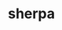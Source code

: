 ---
title: "sherpa"
layout: cache
categories: [package, develop]
meta: {"compilers": ["gcc@=11.4.0"], "num_specs": 20, "num_specs_by_stack": {"hep": 19, "root": 20}, "oss": ["ubuntu22.04"], "platforms": ["linux"], "stacks": ["hep", "root"], "targets": ["x86_64_v3"], "versions": ["2.2.15", "3.0.1"]}
spec_details: [{"compiler": "gcc@=11.4.0", "hash": "3myy7gzlcgwbkmrfoww6oqw6aunyz67x", "os": "ubuntu22.04", "platform": "linux", "size": "-", "stacks": ["hep", "root"], "target": "x86_64_v3", "variants": ["+analysis", "~blackhat", "build_system=cmake", "build_type=Release", "~cms", "cxxstd=20", "generator=make", "+gzip", "+hepmc3", "+hepmc3root", "~ipo", "+lhapdf", "+lhole", "libs=shared,static", "+mpi", "+openloops", "+pythia", "~python", "~recola", "~rivet", "+root", "+ufo"], "versions": ["3.0.1"]}, {"compiler": "gcc@=11.4.0", "hash": "doykzqijapg64n4wmov5vtave4pjqhmf", "os": "ubuntu22.04", "platform": "linux", "size": "-", "stacks": ["hep", "root"], "target": "x86_64_v3", "variants": ["+analysis", "~blackhat", "build_system=cmake", "build_type=Release", "~cms", "cxxstd=20", "generator=make", "+gzip", "+hepmc3", "+hepmc3root", "~ipo", "+lhapdf", "+lhole", "libs=shared,static", "+mpi", "+openloops", "+pythia", "~python", "~recola", "~rivet", "+root", "+ufo"], "versions": ["3.0.1"]}, {"compiler": "gcc@=11.4.0", "hash": "edpdkrxk5kzsnxmxole5dikyvd6ae4sk", "os": "ubuntu22.04", "platform": "linux", "size": "-", "stacks": ["hep", "root"], "target": "x86_64_v3", "variants": ["+analysis", "~blackhat", "build_system=autotools", "~cms", "cxxstd=11", "+fastjet", "~gzip", "+hepmc2", "+hepmc3", "~hztool", "+lhapdf", "~lhole", "libs=shared,static", "+mpi", "~openloops", "+pythia", "~python", "~recola", "~rivet", "~root", "~ufo"], "versions": ["2.2.15"]}, {"compiler": "gcc@=11.4.0", "hash": "embjkviqmgpzsbo7uax7ncskgylc4zqi", "os": "ubuntu22.04", "platform": "linux", "size": "-", "stacks": ["hep", "root"], "target": "x86_64_v3", "variants": ["+analysis", "~blackhat", "build_system=autotools", "~cms", "cxxstd=11", "+fastjet", "~gzip", "+hepmc2", "+hepmc3", "~hztool", "+lhapdf", "~lhole", "libs=shared,static", "+mpi", "~openloops", "+pythia", "~python", "~recola", "~rivet", "~root", "~ufo"], "versions": ["2.2.15"]}, {"compiler": "gcc@=11.4.0", "hash": "eogtqrfus6tpcq5uv5gg3qm2asruqne7", "os": "ubuntu22.04", "platform": "linux", "size": "-", "stacks": ["hep", "root"], "target": "x86_64_v3", "variants": ["+analysis", "~blackhat", "build_system=cmake", "build_type=Release", "~cms", "cxxstd=20", "generator=make", "+gzip", "+hepmc3", "+hepmc3root", "~ipo", "+lhapdf", "+lhole", "libs=shared,static", "+mpi", "+openloops", "+pythia", "~python", "~recola", "~rivet", "+root", "+ufo"], "versions": ["3.0.1"]}, {"compiler": "gcc@=11.4.0", "hash": "erun3bycuxckfsptlyie5lpzwjkvrdyj", "os": "ubuntu22.04", "platform": "linux", "size": "-", "stacks": ["hep", "root"], "target": "x86_64_v3", "variants": ["+analysis", "~blackhat", "build_system=cmake", "build_type=Release", "~cms", "cxxstd=20", "generator=make", "+gzip", "+hepmc3", "+hepmc3root", "~ipo", "+lhapdf", "+lhole", "libs=shared,static", "+mpi", "+openloops", "+pythia", "~python", "~recola", "~rivet", "+root", "+ufo"], "versions": ["3.0.1"]}, {"compiler": "gcc@=11.4.0", "hash": "gancbqnlitdt3i4u5zj4a436z3y67u6f", "os": "ubuntu22.04", "platform": "linux", "size": "-", "stacks": ["hep", "root"], "target": "x86_64_v3", "variants": ["+analysis", "~blackhat", "build_system=cmake", "build_type=Release", "~cms", "cxxstd=20", "generator=make", "+gzip", "+hepmc3", "+hepmc3root", "~ipo", "+lhapdf", "+lhole", "libs=shared,static", "+mpi", "+openloops", "+pythia", "~python", "~recola", "~rivet", "+root", "+ufo"], "versions": ["3.0.1"]}, {"compiler": "gcc@=11.4.0", "hash": "i5zcn7ed7swblxtpea5k3hbi45nuabel", "os": "ubuntu22.04", "platform": "linux", "size": "-", "stacks": ["hep", "root"], "target": "x86_64_v3", "variants": ["+analysis", "~blackhat", "build_system=autotools", "~cms", "cxxstd=11", "+fastjet", "~gzip", "+hepmc2", "+hepmc3", "~hztool", "+lhapdf", "~lhole", "libs=shared,static", "+mpi", "~openloops", "+pythia", "~python", "~recola", "~rivet", "~root", "~ufo"], "versions": ["2.2.15"]}, {"compiler": "gcc@=11.4.0", "hash": "jimnjixw23vujdp6clu6trodn2ypxuoc", "os": "ubuntu22.04", "platform": "linux", "size": "-", "stacks": ["hep", "root"], "target": "x86_64_v3", "variants": ["+analysis", "~blackhat", "build_system=cmake", "build_type=Release", "~cms", "cxxstd=20", "generator=make", "+gzip", "+hepmc3", "+hepmc3root", "~ipo", "+lhapdf", "+lhole", "libs=shared,static", "+mpi", "+openloops", "+pythia", "~python", "~recola", "~rivet", "+root", "+ufo"], "versions": ["3.0.1"]}, {"compiler": "gcc@=11.4.0", "hash": "nfepqvhwuq5ahthmywompq4ckvxqonlp", "os": "ubuntu22.04", "platform": "linux", "size": "-", "stacks": ["hep", "root"], "target": "x86_64_v3", "variants": ["+analysis", "~blackhat", "build_system=autotools", "~cms", "cxxstd=11", "+fastjet", "~gzip", "+hepmc2", "+hepmc3", "~hztool", "+lhapdf", "~lhole", "libs=shared,static", "+mpi", "~openloops", "+pythia", "~python", "~recola", "~rivet", "~root", "~ufo"], "versions": ["2.2.15"]}, {"compiler": "gcc@=11.4.0", "hash": "ocicrdglmrryggbhioqmwrpm5udq34au", "os": "ubuntu22.04", "platform": "linux", "size": "-", "stacks": ["hep", "root"], "target": "x86_64_v3", "variants": ["+analysis", "~blackhat", "build_system=cmake", "build_type=Release", "~cms", "cxxstd=20", "generator=make", "+gzip", "+hepmc3", "+hepmc3root", "~ipo", "+lhapdf", "+lhole", "libs=shared,static", "+mpi", "+openloops", "+pythia", "~python", "~recola", "~rivet", "+root", "+ufo"], "versions": ["3.0.1"]}, {"compiler": "gcc@=11.4.0", "hash": "p2ad7rrrpbztwpnaeovi55kgqbkinkug", "os": "ubuntu22.04", "platform": "linux", "size": "-", "stacks": ["root"], "target": "x86_64_v3", "variants": ["+analysis", "~blackhat", "build_system=autotools", "~cms", "cxxstd=11", "+fastjet", "~gzip", "+hepmc2", "+hepmc3", "~hztool", "+lhapdf", "~lhole", "libs=shared,static", "+mpi", "~openloops", "+pythia", "~python", "~recola", "~rivet", "~root", "~ufo"], "versions": ["2.2.15"]}, {"compiler": "gcc@=11.4.0", "hash": "r2lx5yeknz23wyljjfnv6nzgl5y3pgfv", "os": "ubuntu22.04", "platform": "linux", "size": "-", "stacks": ["hep", "root"], "target": "x86_64_v3", "variants": ["+analysis", "~blackhat", "build_system=cmake", "build_type=Release", "~cms", "cxxstd=20", "generator=make", "+gzip", "+hepmc3", "+hepmc3root", "~ipo", "+lhapdf", "+lhole", "libs=shared,static", "+mpi", "+openloops", "+pythia", "~python", "~recola", "~rivet", "+root", "+ufo"], "versions": ["3.0.1"]}, {"compiler": "gcc@=11.4.0", "hash": "sbdk4tkhh7dwt6ucz7lfwdjtuwqch3ui", "os": "ubuntu22.04", "platform": "linux", "size": "-", "stacks": ["hep", "root"], "target": "x86_64_v3", "variants": ["+analysis", "~blackhat", "build_system=cmake", "build_type=Release", "~cms", "cxxstd=20", "generator=make", "+gzip", "+hepmc3", "+hepmc3root", "~ipo", "+lhapdf", "+lhole", "libs=shared,static", "+mpi", "+openloops", "+pythia", "~python", "~recola", "~rivet", "+root", "+ufo"], "versions": ["3.0.1"]}, {"compiler": "gcc@=11.4.0", "hash": "sijdg746yq5dkgzqjzufysredogyno6i", "os": "ubuntu22.04", "platform": "linux", "size": "-", "stacks": ["hep", "root"], "target": "x86_64_v3", "variants": ["+analysis", "~blackhat", "build_system=cmake", "build_type=Release", "~cms", "cxxstd=20", "generator=make", "+gzip", "+hepmc3", "+hepmc3root", "~ipo", "+lhapdf", "+lhole", "libs=shared,static", "+mpi", "+openloops", "+pythia", "~python", "~recola", "~rivet", "+root", "+ufo"], "versions": ["3.0.1"]}, {"compiler": "gcc@=11.4.0", "hash": "uvkj7snx2a7abary2fnzimpkdv5h4cc4", "os": "ubuntu22.04", "platform": "linux", "size": "-", "stacks": ["hep", "root"], "target": "x86_64_v3", "variants": ["+analysis", "~blackhat", "build_system=cmake", "build_type=Release", "~cms", "cxxstd=20", "generator=make", "+gzip", "+hepmc3", "+hepmc3root", "~ipo", "+lhapdf", "+lhole", "libs=shared,static", "+mpi", "+openloops", "+pythia", "~python", "~recola", "~rivet", "+root", "+ufo"], "versions": ["3.0.1"]}, {"compiler": "gcc@=11.4.0", "hash": "veveee2w45ukh4eq5h6dilzzbsmapvtm", "os": "ubuntu22.04", "platform": "linux", "size": "-", "stacks": ["hep", "root"], "target": "x86_64_v3", "variants": ["+analysis", "~blackhat", "build_system=autotools", "~cms", "cxxstd=11", "+fastjet", "~gzip", "+hepmc2", "+hepmc3", "~hztool", "+lhapdf", "~lhole", "libs=shared,static", "+mpi", "~openloops", "+pythia", "~python", "~recola", "~rivet", "~root", "~ufo"], "versions": ["2.2.15"]}, {"compiler": "gcc@=11.4.0", "hash": "vf33brww2bxpesnhjsh7c2wnprtdmlqw", "os": "ubuntu22.04", "platform": "linux", "size": "-", "stacks": ["hep", "root"], "target": "x86_64_v3", "variants": ["+analysis", "~blackhat", "build_system=cmake", "build_type=Release", "~cms", "cxxstd=20", "generator=make", "+gzip", "+hepmc3", "+hepmc3root", "~ipo", "+lhapdf", "+lhole", "libs=shared,static", "+mpi", "+openloops", "+pythia", "~python", "~recola", "~rivet", "+root", "+ufo"], "versions": ["3.0.1"]}, {"compiler": "gcc@=11.4.0", "hash": "z4jw7gr3prtyas5v2bqoxh53hbm6h6qi", "os": "ubuntu22.04", "platform": "linux", "size": "-", "stacks": ["hep", "root"], "target": "x86_64_v3", "variants": ["+analysis", "~blackhat", "build_system=autotools", "~cms", "cxxstd=11", "+fastjet", "~gzip", "+hepmc2", "+hepmc3", "~hztool", "+lhapdf", "~lhole", "libs=shared,static", "+mpi", "~openloops", "+pythia", "~python", "~recola", "~rivet", "~root", "~ufo"], "versions": ["2.2.15"]}, {"compiler": "gcc@=11.4.0", "hash": "zm5kzruy6cguoe4ledtfr5ynzybk4rud", "os": "ubuntu22.04", "platform": "linux", "size": "-", "stacks": ["hep", "root"], "target": "x86_64_v3", "variants": ["+analysis", "~blackhat", "build_system=cmake", "build_type=Release", "~cms", "cxxstd=20", "generator=make", "+gzip", "+hepmc3", "+hepmc3root", "~ipo", "+lhapdf", "+lhole", "libs=shared,static", "+mpi", "+openloops", "+pythia", "~python", "~recola", "~rivet", "+root", "+ufo"], "versions": ["3.0.1"]}]
---